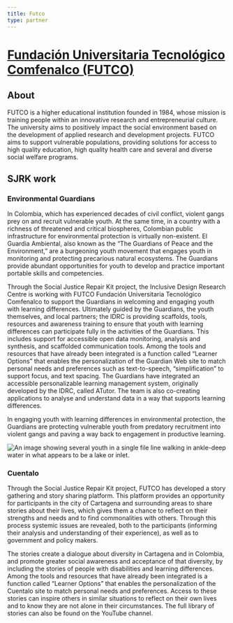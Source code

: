```yaml
---
title: Futco
type: partner
---
```

# [Fundaci&oacute;n Universitaria Tecnol&oacute;gico Comfenalco (FUTCO)](http://tecnologicocomfenalco.edu.co/)

## About

FUTCO is a higher educational institution founded in 1984, whose mission is training people within an innovative research and entrepreneurial culture. The university aims to positively impact the social environment based on the development of applied research and development projects. FUTCO aims to support vulnerable populations, providing solutions for access to high quality education, high quality health care and several and diverse social welfare programs.

## SJRK work

### Environmental Guardians

In Colombia, which has experienced decades of civil conflict, violent gangs prey on and recruit vulnerable youth.  At the same time, in a country with a richness of threatened and critical biospheres, Colombian public infrastructure for environmental protection is virtually non-existent. El Guardia Ambiental, also known as the “The Guardians of Peace and the Environment,” are a burgeoning youth movement that engages youth in monitoring and protecting precarious natural ecosystems. The Guardians provide abundant opportunities for youth to develop and practice important portable skills and competencies.

Through the Social Justice Repair Kit project, the Inclusive Design Research Centre is working with FUTCO Fundación Universitaria Tecnológico Comfenalco to support the Guardians in welcoming and engaging youth with learning differences. Ultimately guided by the Guardians, the youth themselves, and local partners; the IDRC is providing scaffolds, tools, resources and awareness training to ensure that youth with learning differences can participate fully in the activities of the Guardians. This includes support for accessible open data monitoring, analysis and synthesis, and scaffolded communication tools. Among the tools and resources that have already been integrated is a function called “Learner Options” that enables the personalization of the Guardian Web site to match personal needs and preferences such as text-to-speech, “simplification” to support focus, and text spacing. The Guardians have integrated an accessible personalizable learning management system, originally developed by the IDRC, called ATutor. The team is also co-creating applications to analyse and understand data in a way that supports learning differences.

In engaging youth with learning differences in environmental protection, the Guardians are protecting vulnerable youth from predatory recruitment into violent gangs and paving a way back to engagement in productive learning.

![An image showing several youth in a single file line walking in ankle-deep water in what appears to be a lake or inlet.](/images/uploads/guardians-in-the-water.png "The Environmental Guardians at work.")

### Cuentalo

Through the Social Justice Repair Kit project, FUTCO has developed a story gathering and story sharing platform. This platform provides an opportunity for participants in the city of Cartagena and surrounding areas to share stories about their lives, which gives them a chance to reflect on their strengths and needs and to find commonalities with others. Through this process systemic issues are revealed, both to the participants (informing their analysis and understanding of their experience), as well as to government and policy makers.

The stories create a dialogue about diversity in Cartagena and in Colombia, and promote greater social awareness and acceptance of that diversity, by including the stories of people with disabilities and learning differences. Among the tools and resources that have already been integrated is a function called “Learner Options” that enables the personalization of the Cuentalo site to match personal needs and preferences. Access to these stories can inspire others in similar situations to reflect on their own lives and to know they are not alone in their circumstances. The full library of stories can also be found on the YouTube channel.
